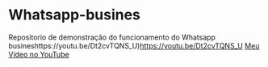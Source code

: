 # Whatsapp-busines
Repositorio de demonstração do funcionamento do Whatsapp busineshttps://youtu.be/Dt2cvTQNS_U)https://youtu.be/Dt2cvTQNS_U
[Meu Vídeo no YouTube](https://www.youtube.com/embed/Dt2cvTQNS_U?si=XO0BEGoywhqc_i7A)
